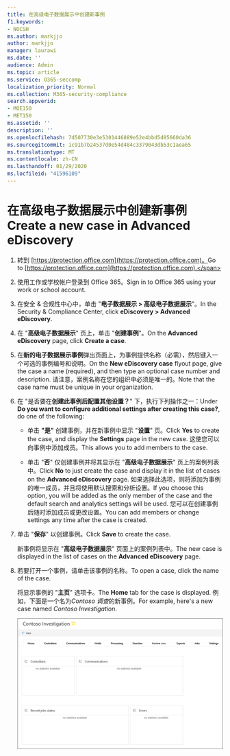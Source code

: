 ```yaml
---
title: 在高级电子数据展示中创建新事例
f1.keywords:
- NOCSH
ms.author: markjjo
author: markjjo
manager: laurawi
ms.date: ''
audience: Admin
ms.topic: article
ms.service: O365-seccomp
localization_priority: Normal
ms.collection: M365-security-compliance
search.appverid:
- MOE150
- MET150
ms.assetid: ''
description: ''
ms.openlocfilehash: 7d507730e3e5301446889e52e4bbd5d85660da36
ms.sourcegitcommit: 1c91b7b24537d0e54d484c3379043db53c1aea65
ms.translationtype: MT
ms.contentlocale: zh-CN
ms.lasthandoff: 01/29/2020
ms.locfileid: "41596109"
---
```

# <a name="create-a-new-case-in-advanced-ediscovery"></a><span data-ttu-id="0c540-102">在高级电子数据展示中创建新事例</span><span class="sxs-lookup"><span data-stu-id="0c540-102">Create a new case in Advanced eDiscovery</span></span>  

1. <span data-ttu-id="0c540-103">转到 [https://protection.office.com](https://protection.office.com)。</span><span class="sxs-lookup"><span data-stu-id="0c540-103">Go to [https://protection.office.com](https://protection.office.com).</span></span>
    
2. <span data-ttu-id="0c540-104">使用工作或学校帐户登录到 Office 365。</span><span class="sxs-lookup"><span data-stu-id="0c540-104">Sign in to Office 365 using your work or school account.</span></span>
    
3. <span data-ttu-id="0c540-105">在安全 & 合规性中心中，单击 "**电子数据展示 > 高级电子数据展示**"。</span><span class="sxs-lookup"><span data-stu-id="0c540-105">In the Security & Compliance Center, click **eDiscovery > Advanced eDiscovery**.</span></span>
 
4. <span data-ttu-id="0c540-106">在 "**高级电子数据展示**" 页上，单击 "**创建事例**"。</span><span class="sxs-lookup"><span data-stu-id="0c540-106">On the **Advanced eDiscovery** page, click **Create a case**.</span></span>
    
5. <span data-ttu-id="0c540-107">在**新的电子数据展示事例**弹出页面上，为事例提供名称（必需），然后键入一个可选的事例编号和说明。</span><span class="sxs-lookup"><span data-stu-id="0c540-107">On the **New eDiscovery case** flyout page, give the case a name (required), and then type an optional case number and description.</span></span> <span data-ttu-id="0c540-108">请注意，案例名称在您的组织中必须是唯一的。</span><span class="sxs-lookup"><span data-stu-id="0c540-108">Note that the case name must be unique in your organization.</span></span>

6. <span data-ttu-id="0c540-109">在 "是否要在**创建此事例后配置其他设置？**" 下，执行下列操作之一：</span><span class="sxs-lookup"><span data-stu-id="0c540-109">Under **Do you want to configure additional settings after creating this case?**, do one of the following:</span></span>

    - <span data-ttu-id="0c540-110">单击 **"是"** 创建事例，并在新事例中显示 "**设置**" 页。</span><span class="sxs-lookup"><span data-stu-id="0c540-110">Click **Yes** to create the case, and display the **Settings** page in the new case.</span></span> <span data-ttu-id="0c540-111">这使您可以向事例中添加成员。</span><span class="sxs-lookup"><span data-stu-id="0c540-111">This allows you to add members to the case.</span></span>
    
    - <span data-ttu-id="0c540-112">单击 "**否**" 仅创建事例并将其显示在 "**高级电子数据展示**" 页上的案例列表中。</span><span class="sxs-lookup"><span data-stu-id="0c540-112">Click **No** to just create the case and display it in the list of cases on the **Advanced eDiscovery** page.</span></span> <span data-ttu-id="0c540-113">如果选择此选项，则将添加为事例的唯一成员，并且将使用默认搜索和分析设置。</span><span class="sxs-lookup"><span data-stu-id="0c540-113">If you choose this option, you will be added as the only member of the case and the default search and analytics settings will be used.</span></span> <span data-ttu-id="0c540-114">您可以在创建事例后随时添加成员或更改设置。</span><span class="sxs-lookup"><span data-stu-id="0c540-114">You can add members or change settings any time after the case is created.</span></span>

7. <span data-ttu-id="0c540-115">单击 "**保存**" 以创建事例。</span><span class="sxs-lookup"><span data-stu-id="0c540-115">Click **Save** to create the case.</span></span>

    <span data-ttu-id="0c540-116">新事例将显示在 "**高级电子数据展示**" 页面上的案例列表中。</span><span class="sxs-lookup"><span data-stu-id="0c540-116">The new case is displayed in the list of cases on the **Advanced eDiscovery** page.</span></span> 

8. <span data-ttu-id="0c540-117">若要打开一个事例，请单击该事例的名称。</span><span class="sxs-lookup"><span data-stu-id="0c540-117">To open a case, click the name of the case.</span></span> 

    <span data-ttu-id="0c540-118">将显示事例的 "**主页**" 选项卡。</span><span class="sxs-lookup"><span data-stu-id="0c540-118">The **Home** tab for the case is displayed.</span></span> <span data-ttu-id="0c540-119">例如，下面是一个名为*Contoso 调查*的新事例。</span><span class="sxs-lookup"><span data-stu-id="0c540-119">For example, here's a new case named *Contoso Investigation*.</span></span>

    ![高级电子数据展示中的新事例的 "主页" 选项卡](media/newAeDcase.png)
